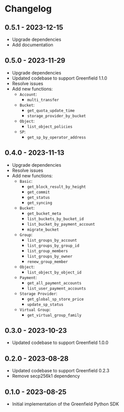 Changelog
=========

0.5.1 - 2023-12-15
-------

- Upgrade dependencies
- Add documentation

0.5.0 - 2023-11-29
-------

- Upgrade dependencies
- Updated codebase to support Greenfield 1.1.0
- Resolve issues
- Add new functions:
    - `Account`:
        - `multi_transfer`
    - `Bucket`:
        - `get_quota_update_time`
        - `storage_provider_by_bucket`
    - `Object`:
        - `list_object_policies`
    - `SP`:
        - `get_sp_by_operator_address`


0.4.0 - 2023-11-13
-------

- Upgrade dependencies
- Resolve issues
- Add new functions:
    - `Basic`:
        - `get_block_result_by_height`
        - `get_commit`
        - `get_status`
        - `get_syncing`
    - `Bucket`:
        - `get_bucket_meta`
        - `list_buckets_by_bucket_id`
        - `list_bucket_by_payment_account`
        - `migrate_bucket`
    - `Group`:
        - `list_groups_by_account`
        - `list_groups_by_group_id`
        - `list_group_members`
        - `list_groups_by_owner`
        - `renew_group_member`
    - `Object`:
        - `list_object_by_object_id`
    - `Payment`:
        - `get_all_payment_accounts`
        - `list_user_payment_accounts`
    - `Storage Provider`:
        - `get_global_sp_store_price`
        - `update_sp_status`
    - `Virtual Group`:
        - `get_virtual_group_family`

0.3.0 - 2023-10-23
-------

- Updated codebase to support Greenfield 1.0.0

0.2.0 - 2023-08-28
-------

- Updated codebase to support Greenfield 0.2.3
- Remove secp256k1 dependency
  
0.1.0 - 2023-08-25
-------

- Initial implementation of the Greenfield Python SDK
